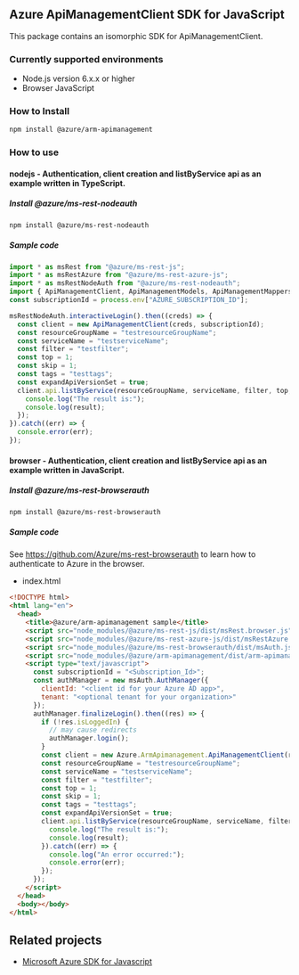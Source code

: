 ## Azure ApiManagementClient SDK for JavaScript

This package contains an isomorphic SDK for ApiManagementClient.

### Currently supported environments

- Node.js version 6.x.x or higher
- Browser JavaScript

### How to Install

```bash
npm install @azure/arm-apimanagement
```

### How to use

#### nodejs - Authentication, client creation and listByService api as an example written in TypeScript.

##### Install @azure/ms-rest-nodeauth

```bash
npm install @azure/ms-rest-nodeauth
```

##### Sample code

```typescript
import * as msRest from "@azure/ms-rest-js";
import * as msRestAzure from "@azure/ms-rest-azure-js";
import * as msRestNodeAuth from "@azure/ms-rest-nodeauth";
import { ApiManagementClient, ApiManagementModels, ApiManagementMappers } from "@azure/arm-apimanagement";
const subscriptionId = process.env["AZURE_SUBSCRIPTION_ID"];

msRestNodeAuth.interactiveLogin().then((creds) => {
  const client = new ApiManagementClient(creds, subscriptionId);
  const resourceGroupName = "testresourceGroupName";
  const serviceName = "testserviceName";
  const filter = "testfilter";
  const top = 1;
  const skip = 1;
  const tags = "testtags";
  const expandApiVersionSet = true;
  client.api.listByService(resourceGroupName, serviceName, filter, top, skip, tags, expandApiVersionSet).then((result) => {
    console.log("The result is:");
    console.log(result);
  });
}).catch((err) => {
  console.error(err);
});
```

#### browser - Authentication, client creation and listByService api as an example written in JavaScript.

##### Install @azure/ms-rest-browserauth

```bash
npm install @azure/ms-rest-browserauth
```

##### Sample code

See https://github.com/Azure/ms-rest-browserauth to learn how to authenticate to Azure in the browser.

- index.html
```html
<!DOCTYPE html>
<html lang="en">
  <head>
    <title>@azure/arm-apimanagement sample</title>
    <script src="node_modules/@azure/ms-rest-js/dist/msRest.browser.js"></script>
    <script src="node_modules/@azure/ms-rest-azure-js/dist/msRestAzure.js"></script>
    <script src="node_modules/@azure/ms-rest-browserauth/dist/msAuth.js"></script>
    <script src="node_modules/@azure/arm-apimanagement/dist/arm-apimanagement.js"></script>
    <script type="text/javascript">
      const subscriptionId = "<Subscription_Id>";
      const authManager = new msAuth.AuthManager({
        clientId: "<client id for your Azure AD app>",
        tenant: "<optional tenant for your organization>"
      });
      authManager.finalizeLogin().then((res) => {
        if (!res.isLoggedIn) {
          // may cause redirects
          authManager.login();
        }
        const client = new Azure.ArmApimanagement.ApiManagementClient(res.creds, subscriptionId);
        const resourceGroupName = "testresourceGroupName";
        const serviceName = "testserviceName";
        const filter = "testfilter";
        const top = 1;
        const skip = 1;
        const tags = "testtags";
        const expandApiVersionSet = true;
        client.api.listByService(resourceGroupName, serviceName, filter, top, skip, tags, expandApiVersionSet).then((result) => {
          console.log("The result is:");
          console.log(result);
        }).catch((err) => {
          console.log("An error occurred:");
          console.error(err);
        });
      });
    </script>
  </head>
  <body></body>
</html>
```

## Related projects

- [Microsoft Azure SDK for Javascript](https://github.com/Azure/azure-sdk-for-js)
